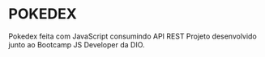 # POKEDEX
 Pokedex feita com JavaScript consumindo API REST
 Projeto desenvolvido junto ao Bootcamp JS Developer da DIO.
